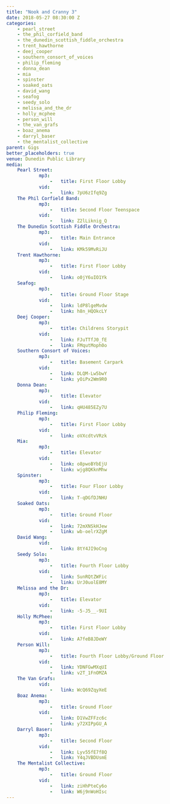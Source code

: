 ```yaml
---
title: "Nook and Cranny 3"
date: 2018-05-27 08:30:00 Z
categories:
    - pearl_street
    - the_phil_corfield_band
    - the_dunedin_scottish_fiddle_orchestra
    - trent_hawthorne
    - deej_cooper
    - southern_consort_of_voices
    - philip_fleming
    - donna_dean
    - mia
    - spinster
    - soaked_oats
    - david_wang
    - seafog
    - seedy_solo
    - melissa_and_the_dr
    - holly_mcphee
    - person_will
    - the_van_grafs
    - boaz_anema
    - darryl_baser
    - the_mentalist_collective
parent: Gigs
better_placeholders: true
venue: Dunedin Public Library
media:
    Pearl Street:
            mp3:
                -   title: First Floor Lobby
            vid:
                -   link: 7pU6zIfq9Zg
    The Phil Corfield Band:
            mp3:
                -   title: Second Floor Teenspace
            vid:
                -   link: Z2lLiknig_Q
    The Dunedin Scottish Fiddle Orchestra:
            mp3:
                -   title: Main Entrance
            vid:
                -   link: KMk59MvRiJU
    Trent Hawthorne:
            mp3:
                -   title: First Floor Lobby
            vid:
                -   link: o0jY6uIO1Yk
    Seafog:
            mp3:
                -   title: Ground Floor Stage
            vid:
                -   link: ldP8lgeMvdw
                -   link: h8n_HQOkcLY
    Deej Cooper:
            mp3:
                -   title: Childrens Storypit
            vid:
                -   link: FJuTTfJ0_fE
                -   link: FMqutMoph0o
    Southern Consort of Voices:
            mp3:
                -   title: Basement Carpark
            vid:
                -   link: DLQM-Lw5bwY
                -   link: yOiPx2Wm9R0
    Donna Dean:
            mp3:
                -   title: Elevator
            vid:
                -   link: qHU485EZy7U
    Philip Fleming:
            mp3:
                -   title: First Floor Lobby
            vid:
                -   link: oVXcdtvVRzk
    Mia:
            mp3:
                -   title: Elevator
            vid:
                -   link: o8pwoBYbEjU
                -   link: wjg8QKknMhw
    Spinster:
            mp3:
                -   title: Four Floor Lobby
            vid:
                -   link: T-qDGfDJNHU
    Soaked Oats:
            mp3:
                -   title: Ground Floor
            vid:
                -   link: 72mXNSkHJew
                -   link: wb-oelrXZgM
    David Wang:
            vid:
                -   link: 8tY4JI9oCng
    Seedy Solo:
            mp3:
                -   title: Fourth Floor Lobby
            vid:
                -   link: SunRQtZWFic
                -   link: UrJ0uolE8MY
    Melissa and the Dr:
            mp3:
                -   title: Elevator
            vid:
                -   link: -5-J5__-9UI
    Holly McPhee:
            mp3:
                -   title: First Floor Lobby
            vid:
                -   link: A7feB8JDeWY
    Person Will:
            mp3:
                -   title: Fourth Floor Lobby/Ground Floor
            vid:
                -   link: YDNFGwMXqUI
                -   link: v2T_1FnOMZA
    The Van Grafs:
            vid:
                -   link: WcQ69ZqyXeE
    Boaz Anema:
            mp3:
                -   title: Ground Floor
            vid:
                -   link: D1VwZFFzc6c
                -   link: y72XIPpGU_A
    Darryl Baser:
            mp3:
                -   title: Second Floor
            vid:
                -   link: Lyv55fE7f8Q
                -   link: Y4qJVBDUsmE
    The Mentalist Collective:
            mp3:
                -   title: Ground Floor
            vid:
                -   link: ziHhPteCy6o
                -   link: W6j9nWoHIsc
---
```

